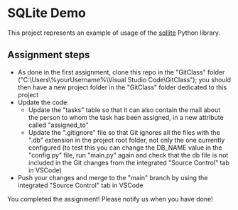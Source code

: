 # SQLite Demo

This project represents an example of usage of the [sqllite](https://www.sqlite.org/index.html) Python library.

## Assignment steps
* As done in the first assignment, clone this repo in the "GitClass" folder ("C:\Users\\%yourUsername%\Visual Studio Code\GitClass"); you should then have a new project folder in the "GitClass" folder dedicated to this project
* Update the code:
    * Update the "tasks" table so that it can also contain the mail about the person to whom the task has been assigned, in a new attribute called "assigned_to"
    * Update the ".gitignore" file so that Git ignores all the files with the ".db" extension in the project root folder, not only the one currently configured (to test this you can change the DB_NAME value in the "config.py" file, run "main.py" again and check that the db file is not included in the Git changes from the integrated "Source Control" tab in VSCode)
* Push your changes and merge to the "main" branch by using the integrated "Source Control" tab in VSCode

You completed the assignment! Please notify us when you have done!
